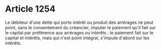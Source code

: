 # Article 1254

Le débiteur d'une dette qui porte intérêt ou produit des arrérages ne peut point, sans le consentement du créancier, imputer le paiement qu'il fait sur le capital par préférence aux arrérages ou intérêts : le paiement fait sur le capital et intérêts, mais qui n'est point intégral, s'impute d'abord sur les intérêts.